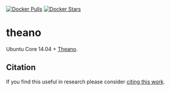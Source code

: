 [![Docker Pulls](https://img.shields.io/docker/pulls/kaixhin/theano.svg)](https://hub.docker.com/r/kaixhin/theano/)
[![Docker Stars](https://img.shields.io/docker/stars/kaixhin/theano.svg)](https://hub.docker.com/r/kaixhin/theano/)

theano
======
Ubuntu Core 14.04 + [Theano](http://www.deeplearning.net/software/theano/).

Citation
--------
If you find this useful in research please consider [citing this work](https://github.com/Kaixhin/dockerfiles/blob/master/CITATION.md).

